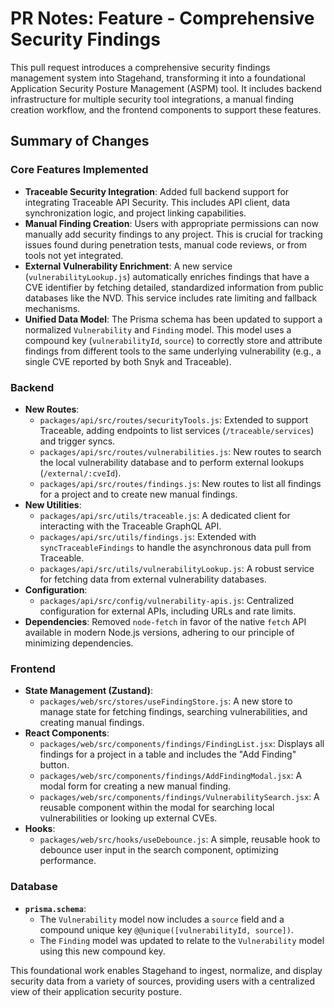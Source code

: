 # PR Notes: Feature - Comprehensive Security Findings

This pull request introduces a comprehensive security findings management system into Stagehand, transforming it into a foundational Application Security Posture Management (ASPM) tool. It includes backend infrastructure for multiple security tool integrations, a manual finding creation workflow, and the frontend components to support these features.

## Summary of Changes

### Core Features Implemented
- **Traceable Security Integration**: Added full backend support for integrating Traceable API Security. This includes API client, data synchronization logic, and project linking capabilities.
- **Manual Finding Creation**: Users with appropriate permissions can now manually add security findings to any project. This is crucial for tracking issues found during penetration tests, manual code reviews, or from tools not yet integrated.
- **External Vulnerability Enrichment**: A new service (`vulnerabilityLookup.js`) automatically enriches findings that have a CVE identifier by fetching detailed, standardized information from public databases like the NVD. This service includes rate limiting and fallback mechanisms.
- **Unified Data Model**: The Prisma schema has been updated to support a normalized `Vulnerability` and `Finding` model. This model uses a compound key (`vulnerabilityId`, `source`) to correctly store and attribute findings from different tools to the same underlying vulnerability (e.g., a single CVE reported by both Snyk and Traceable).

### Backend
- **New Routes**:
  - `packages/api/src/routes/securityTools.js`: Extended to support Traceable, adding endpoints to list services (`/traceable/services`) and trigger syncs.
  - `packages/api/src/routes/vulnerabilities.js`: New routes to search the local vulnerability database and to perform external lookups (`/external/:cveId`).
  - `packages/api/src/routes/findings.js`: New routes to list all findings for a project and to create new manual findings.
- **New Utilities**:
  - `packages/api/src/utils/traceable.js`: A dedicated client for interacting with the Traceable GraphQL API.
  - `packages/api/src/utils/findings.js`: Extended with `syncTraceableFindings` to handle the asynchronous data pull from Traceable.
  - `packages/api/src/utils/vulnerabilityLookup.js`: A robust service for fetching data from external vulnerability databases.
- **Configuration**:
  - `packages/api/src/config/vulnerability-apis.js`: Centralized configuration for external APIs, including URLs and rate limits.
- **Dependencies**: Removed `node-fetch` in favor of the native `fetch` API available in modern Node.js versions, adhering to our principle of minimizing dependencies.

### Frontend
- **State Management (Zustand)**:
  - `packages/web/src/stores/useFindingStore.js`: A new store to manage state for fetching findings, searching vulnerabilities, and creating manual findings.
- **React Components**:
  - `packages/web/src/components/findings/FindingList.jsx`: Displays all findings for a project in a table and includes the "Add Finding" button.
  - `packages/web/src/components/findings/AddFindingModal.jsx`: A modal form for creating a new manual finding.
  - `packages/web/src/components/findings/VulnerabilitySearch.jsx`: A reusable component within the modal for searching local vulnerabilities or looking up external CVEs.
- **Hooks**:
  - `packages/web/src/hooks/useDebounce.js`: A simple, reusable hook to debounce user input in the search component, optimizing performance.

### Database
- **`prisma.schema`**:
  - The `Vulnerability` model now includes a `source` field and a compound unique key `@@unique([vulnerabilityId, source])`.
  - The `Finding` model was updated to relate to the `Vulnerability` model using this new compound key.

This foundational work enables Stagehand to ingest, normalize, and display security data from a variety of sources, providing users with a centralized view of their application security posture.
